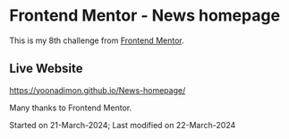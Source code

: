 # Frontend Mentor - News homepage

This is my 8th challenge from [Frontend Mentor](https://www.frontendmentor.io/challenges/news-homepage-H6SWTa1MFl). 

## Live Website
https://yoonadimon.github.io/News-homepage/

Many thanks to Frontend Mentor.

Started on 21-March-2024; Last modified on 22-March-2024 

